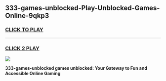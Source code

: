 
## 333-games-unblocked-Play-Unblocked-Games-Online-9qkp3
<h3>
<a href="https://premium76.site?title=333-games-unblocked&ref=24A">CLICK TO PLAY</a></h3>
<hr>

<h3>
<a href="https://premium76.site?title=333-games-unblocked&ref=24A">CLICK 2 PLAY</a>
  
</h3>

<a href="https://premium76.site?title=333-games-unblocked&ref=24A"><img src="https://clearcache.store/games.png"></a>


**333-games-unblocked games unblocked: Your Gateway to Fun and Accessible Online Gaming**

